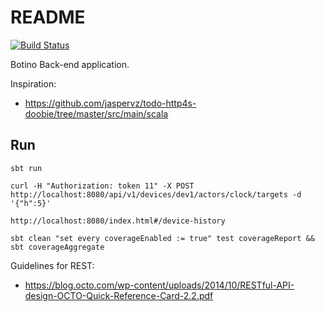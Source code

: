 # README


[![Build Status](https://jenkins.martinenhome.com/buildStatus/icon?job=botinobe/master)](https://jenkins.martinenhome.com/job/botinobe/job/master/)

Botino Back-end application. 

Inspiration:
- https://github.com/jaspervz/todo-http4s-doobie/tree/master/src/main/scala

## Run

```
sbt run

curl -H "Authorization: token 11" -X POST http://localhost:8080/api/v1/devices/dev1/actors/clock/targets -d '{"h":5}'

http://localhost:8080/index.html#/device-history

sbt clean "set every coverageEnabled := true" test coverageReport && sbt coverageAggregate
```

Guidelines for REST:
- https://blog.octo.com/wp-content/uploads/2014/10/RESTful-API-design-OCTO-Quick-Reference-Card-2.2.pdf

